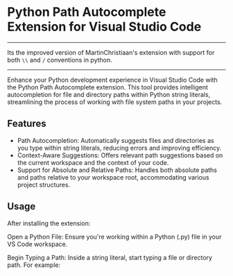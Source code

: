# Python Path Autocomplete Extension for Visual Studio Code
---------------

Its the improved version of MartinChristiaan's extension with support for both `\\` and `/` conventions in python.

-------------
Enhance your Python development experience in Visual Studio Code with the Python Path Autocomplete extension. This tool provides intelligent autocompletion for file and directory paths within Python string literals, streamlining the process of working with file system paths in your projects.

## Features
- Path Autocompletion: Automatically suggests files and directories as you type within string literals, reducing errors and improving efficiency.
- Context-Aware Suggestions: Offers relevant path suggestions based on the current workspace and the context of your code.
- Support for Absolute and Relative Paths: Handles both absolute paths and paths relative to your workspace root, accommodating various project structures.


## Usage
After installing the extension:

Open a Python File: Ensure you're working within a Python (.py) file in your VS Code workspace.

Begin Typing a Path: Inside a string literal, start typing a file or directory path. For example:
